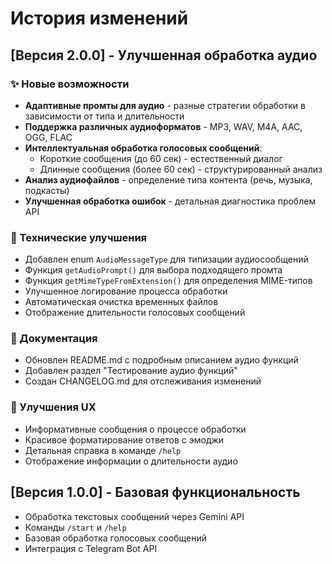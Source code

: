 # История изменений

## [Версия 2.0.0] - Улучшенная обработка аудио

### ✨ Новые возможности

- **Адаптивные промты для аудио** - разные стратегии обработки в зависимости от типа и длительности
- **Поддержка различных аудиоформатов** - MP3, WAV, M4A, AAC, OGG, FLAC
- **Интеллектуальная обработка голосовых сообщений**:
  - Короткие сообщения (до 60 сек) - естественный диалог
  - Длинные сообщения (более 60 сек) - структурированный анализ
- **Анализ аудиофайлов** - определение типа контента (речь, музыка, подкасты)
- **Улучшенная обработка ошибок** - детальная диагностика проблем API

### 🔧 Технические улучшения

- Добавлен enum `AudioMessageType` для типизации аудиосообщений
- Функция `getAudioPrompt()` для выбора подходящего промта
- Функция `getMimeTypeFromExtension()` для определения MIME-типов
- Улучшенное логирование процесса обработки
- Автоматическая очистка временных файлов
- Отображение длительности голосовых сообщений

### 📝 Документация

- Обновлен README.md с подробным описанием аудио функций
- Добавлен раздел "Тестирование аудио функций"
- Создан CHANGELOG.md для отслеживания изменений

### 🎯 Улучшения UX

- Информативные сообщения о процессе обработки
- Красивое форматирование ответов с эмоджи
- Детальная справка в команде `/help`
- Отображение информации о длительности аудио

## [Версия 1.0.0] - Базовая функциональность

- Обработка текстовых сообщений через Gemini API
- Команды `/start` и `/help`
- Базовая обработка голосовых сообщений
- Интеграция с Telegram Bot API
